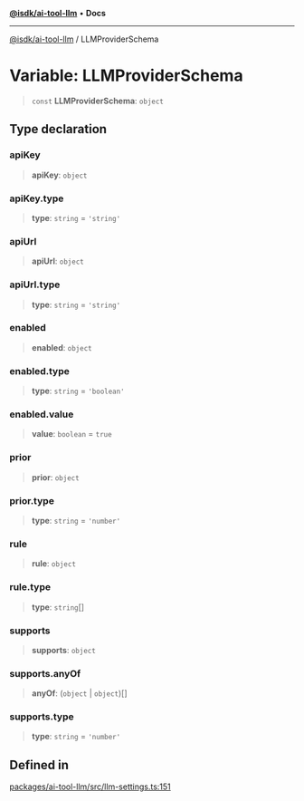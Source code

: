 [**@isdk/ai-tool-llm**](../README.md) • **Docs**

***

[@isdk/ai-tool-llm](../globals.md) / LLMProviderSchema

# Variable: LLMProviderSchema

> `const` **LLMProviderSchema**: `object`

## Type declaration

### apiKey

> **apiKey**: `object`

### apiKey.type

> **type**: `string` = `'string'`

### apiUrl

> **apiUrl**: `object`

### apiUrl.type

> **type**: `string` = `'string'`

### enabled

> **enabled**: `object`

### enabled.type

> **type**: `string` = `'boolean'`

### enabled.value

> **value**: `boolean` = `true`

### prior

> **prior**: `object`

### prior.type

> **type**: `string` = `'number'`

### rule

> **rule**: `object`

### rule.type

> **type**: `string`[]

### supports

> **supports**: `object`

### supports.anyOf

> **anyOf**: (`object` \| `object`)[]

### supports.type

> **type**: `string` = `'number'`

## Defined in

[packages/ai-tool-llm/src/llm-settings.ts:151](https://github.com/isdk/ai-tool-llm.js/blob/513ef97c99c1327a132052f4cc5520be2c9cf2e0/src/llm-settings.ts#L151)
